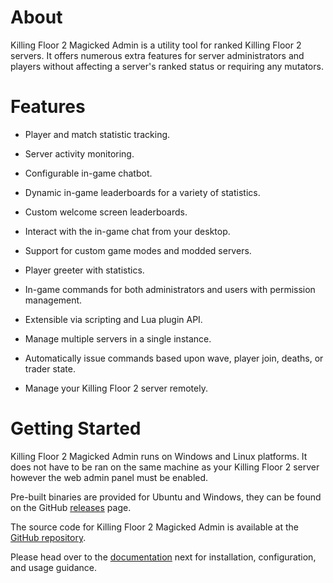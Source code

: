 
About
=====

Killing Floor 2 Magicked Admin is a utility tool for ranked Killing Floor 2
servers. It offers numerous extra features for server administrators and
players without affecting a server's ranked status or requiring any mutators.

Features
========

* Player and match statistic tracking.

* Server activity monitoring.

* Configurable in-game chatbot.

* Dynamic in-game leaderboards for a variety of statistics.

* Custom welcome screen leaderboards.

* Interact with the in-game chat from your desktop.

* Support for custom game modes and modded servers.

* Player greeter with statistics.

* In-game commands for both administrators and users with permission
  management.

* Extensible via scripting and Lua plugin API.

* Manage multiple servers in a single instance.

* Automatically issue commands based upon wave, player join, deaths, or trader
  state.

* Manage your Killing Floor 2 server remotely.

Getting Started
===============

Killing Floor 2 Magicked Admin runs on Windows and Linux platforms. It does not
have to be ran on the same machine as your Killing Floor 2 server however the
web admin panel must be enabled.

Pre-built binaries are provided for Ubuntu and Windows, they can be found on
the GitHub [releases](https://github.com/th3-z/kf2-magicked-admin/releases)
page. 

The source code for Killing Floor 2 Magicked Admin is available at the
[GitHub repository](https://github.com/th3-z/kf2-magicked-admin).

Please head over to the [documentation](https://kf2-ma.th3-z.xyz/docs) next for
installation, configuration, and usage guidance.

